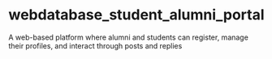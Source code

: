 # webdatabase_student_alumni_portal
A web-based platform where alumni and students can register, manage their profiles, and interact through posts and replies 
